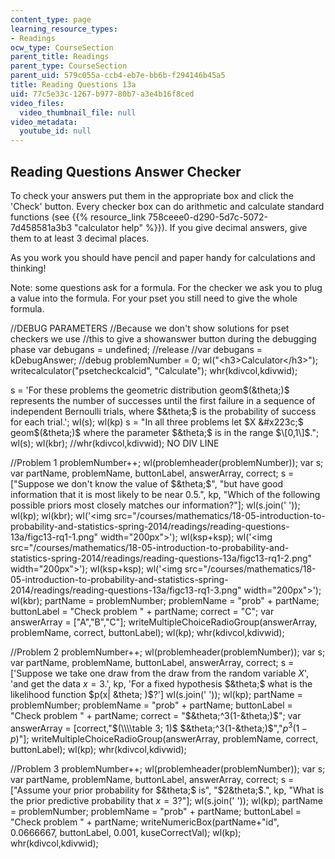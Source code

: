 ```yaml
---
content_type: page
learning_resource_types:
- Readings
ocw_type: CourseSection
parent_title: Readings
parent_type: CourseSection
parent_uid: 579c055a-ccb4-eb7e-bb6b-f294146b45a5
title: Reading Questions 13a
uid: 77c5e33c-1267-b977-80b7-a3e4b16f8ced
video_files:
  video_thumbnail_file: null
video_metadata:
  youtube_id: null
---
```


Reading Questions Answer Checker
--------------------------------

To check your answers put them in the appropriate box and click the 'Check' button. Every checker box can do arithmetic and calculate standard functions (see {{% resource_link 758ceee0-d290-5d7c-5072-7d458581a3b3 "calculator help" %}}). If you give decimal answers, give them to at least 3 decimal places.

As you work you should have pencil and paper handy for calculations and thinking!

Note: some questions ask for a formula. For the checker we ask you to plug a value into the formula. For your pset you still need to give the whole formula.

//DEBUG PARAMETERS //Because we don't show solutions for pset checkers we use //this to give a showanswer button during the debugging phase var debugans = undefined; //release //var debugans = kDebugAnswer; //debug problemNumber = 0; wl("\<h3>Calculator\</h3>"); writecalculator("psetcheckcalcid", "Calculate"); whr(kdivcol,kdivwid);

s = 'For these problems the geometric distribution geom$(&theta;)$ represents the number of successes until the first failure in a sequence of independent Bernoulli trials, where $&theta;$ is the probability of success for each trial.'; wl(s); wl(kp) s = "In all three problems let $X &#x223c;$ geom$(&theta;)$ where the parameter $&theta;$ is in the range $\[0,1\]$."; wl(s); wl(kbr); //whr(kdivcol,kdivwid); NO DIV LINE

//Problem 1 problemNumber++; wl(problemheader(problemNumber)); var s; var partName, problemName, buttonLabel, answerArray, correct; s = \["Suppose we don't know the value of $&theta;$", "but have good information that it is most likely to be near 0.5.", kp, "Which of the following possible priors most closely matches our information?"\]; wl(s.join(' ')); wl(kp); wl(kbr); wl('\<img src="/courses/mathematics/18-05-introduction-to-probability-and-statistics-spring-2014/readings/reading-questions-13a/figc13-rq1-1.png" width="200px">'); wl(ksp+ksp); wl('\<img src="/courses/mathematics/18-05-introduction-to-probability-and-statistics-spring-2014/readings/reading-questions-13a/figc13-rq1-2.png" width="200px">'); wl(ksp+ksp); wl('\<img src="/courses/mathematics/18-05-introduction-to-probability-and-statistics-spring-2014/readings/reading-questions-13a/figc13-rq1-3.png" width="200px">'); wl(kbr); partName = problemNumber; problemName = "prob" + partName; buttonLabel = "Check problem " + partName; correct = "C"; var answerArray = \["A","B","C"\]; writeMultipleChoiceRadioGroup(answerArray, problemName, correct, buttonLabel); wl(kp); whr(kdivcol,kdivwid);

//Problem 2 problemNumber++; wl(problemheader(problemNumber)); var s; var partName, problemName, buttonLabel, answerArray, correct; s = \['Suppose we take one draw from the draw from the random variable $X$', 'and get the data $x=3$.', kp, 'For a fixed hypothesis $&theta;$ what is the likelihood function $p(x| &theta; )$?'\] wl(s.join(' ')); wl(kp); partName = problemNumber; problemName = "prob" + partName; buttonLabel = "Check problem " + partName; correct = "$&theta;^3(1-&theta;)$"; var answerArray = \[correct,"$(\\\\table 3; 1)$ $&theta;^3(1-&theta;)$","$p^3(1-p)$"\]; writeMultipleChoiceRadioGroup(answerArray, problemName, correct, buttonLabel); wl(kp); whr(kdivcol,kdivwid);

//Problem 3 problemNumber++; wl(problemheader(problemNumber)); var s; var partName, problemName, buttonLabel, answerArray, correct; s = \["Assume your prior probability for $&theta;$ is", "$2&theta;$.", kp, "What is the prior predictive probability that $x = 3$?"\]; wl(s.join(' ')); wl(kp); partName = problemNumber; problemName = "prob" + partName; buttonLabel = "Check problem " + partName; writeNumericBox(partName+"id", 0.0666667, buttonLabel, 0.001, kuseCorrectVal); wl(kp); whr(kdivcol,kdivwid);